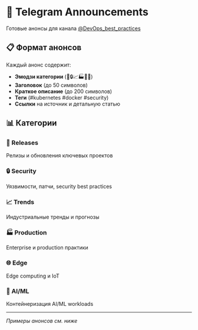 # 📱 Telegram Announcements

Готовые анонсы для канала [@DevOps_best_practices](https://t.me/DevOps_best_practices)

## 📋 Формат анонсов

Каждый анонс содержит:
- **Эмодзи категории** (🚀🔒📈🏭🌐🤖)
- **Заголовок** (до 50 символов)
- **Краткое описание** (до 200 символов)
- **Теги** (#kubernetes #docker #security)
- **Ссылки** на источник и детальную статью

## 📊 Категории

### 🚀 Releases
Релизы и обновления ключевых проектов

### 🔒 Security  
Уязвимости, патчи, security best practices

### 📈 Trends
Индустриальные тренды и прогнозы

### 🏭 Production
Enterprise и production практики

### 🌐 Edge
Edge computing и IoT

### 🤖 AI/ML
Контейнеризация AI/ML workloads

---

*Примеры анонсов см. ниже*
